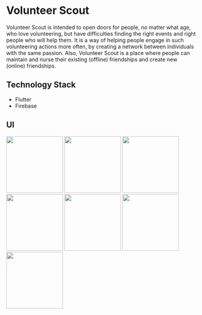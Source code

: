 # Volunteer Scout

Volunteer Scout is intended to open doors for people, no matter what age, who love volunteering, but have difficulties finding the right events and right people who will help them. It is a way of helping people engage in such volunteering actions more often, by creating a network between individuals with the same passion. Also, Volunteer Scout is a place where people can maintain and nurse their existing (offline) friendships and create new (online) friendships.
## Technology Stack
- Flutter
- Firebase

## UI
<img src="https://user-images.githubusercontent.com/44169539/194013475-dc57f148-16ee-4186-8ed4-65b68c644c9a.jpg" width="150"/> <img src="https://user-images.githubusercontent.com/44169539/194013672-5a5cba7a-2d9c-40c4-8cbe-5c33f85dadde.jpg" width="150"/> <img src="https://user-images.githubusercontent.com/44169539/194013507-1e8d1025-a55b-4bde-9d93-cded523dffd3.jpg" width="150"/> 
<img src="https://user-images.githubusercontent.com/44169539/194016549-545a48d4-069e-432f-bbd2-671488c46078.jpg" width="150"/>
<img src="https://user-images.githubusercontent.com/44169539/194013570-d4bb155d-d0b8-4644-ae49-8e956acd074c.jpg" width="150"/> 
<img src="https://user-images.githubusercontent.com/44169539/194012952-0c4d7281-d682-41ea-b1fc-dae9dd6da94d.jpg" width="150"/>
<img src="https://user-images.githubusercontent.com/44169539/194013651-5f39e0e5-85d9-450a-bb24-edb099043818.jpg" width="150"/>


